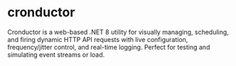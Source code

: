 # cronductor
Cronductor is a web-based .NET 8 utility for visually managing, scheduling, and firing dynamic HTTP API requests with live configuration, frequency/jitter control, and real-time logging. Perfect for testing and simulating event streams or load.
